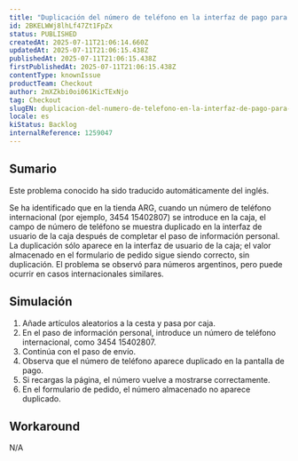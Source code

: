 ```yaml
---
title: "Duplicación del número de teléfono en la interfaz de pago para direcciones internacionales"
id: 2BKELWWj8lhLf47Zt1FpZx
status: PUBLISHED
createdAt: 2025-07-11T21:06:14.660Z
updatedAt: 2025-07-11T21:06:15.438Z
publishedAt: 2025-07-11T21:06:15.438Z
firstPublishedAt: 2025-07-11T21:06:15.438Z
contentType: knownIssue
productTeam: Checkout
author: 2mXZkbi0oi061KicTExNjo
tag: Checkout
slugEN: duplicacion-del-numero-de-telefono-en-la-interfaz-de-pago-para-direcciones-internacionales
locale: es
kiStatus: Backlog
internalReference: 1259047
---
```


## Sumario

<div class="alert alert-info">
  <p>Este problema conocido ha sido traducido automáticamente del inglés.</p>
</div>


Se ha identificado que en la tienda ARG, cuando un número de teléfono internacional (por ejemplo, 3454 15402807) se introduce en la caja, el campo de número de teléfono se muestra duplicado en la interfaz de usuario de la caja después de completar el paso de información personal. La duplicación sólo aparece en la interfaz de usuario de la caja; el valor almacenado en el formulario de pedido sigue siendo correcto, sin duplicación. El problema se observó para números argentinos, pero puede ocurrir en casos internacionales similares.



## Simulación



1. Añade artículos aleatorios a la cesta y pasa por caja.
2. En el paso de información personal, introduce un número de teléfono internacional, como 3454 15402807.
3. Continúa con el paso de envío.
4. Observa que el número de teléfono aparece duplicado en la pantalla de pago.
5. Si recargas la página, el número vuelve a mostrarse correctamente.
6. En el formulario de pedido, el número almacenado no aparece duplicado.



## Workaround


N/A





